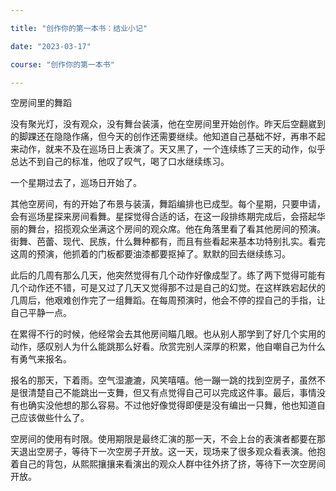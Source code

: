 ```yaml
---

title: "创作你的第一本书：结业小记"

date: "2023-03-17"

course: "创作你的第一本书"

---
```


空房间里的舞蹈

没有聚光灯，没有观众，没有舞台装潢，他在空房间里开始创作。昨天后空翻崴到的脚踝还在隐隐作痛，但今天的创作还需要继续。他知道自己基础不好，再串不起来动作，就来不及在巡场日上表演了。天又黑了，一个连续练了三天的动作，似乎总达不到自己的标准，他叹了叹气，喝了口水继续练习。

一个星期过去了，巡场日开始了。

其他空房间，有的开始了布景与装潢，舞蹈编排也已成型。每个星期，只要申请，会有巡场星探来房间看舞。星探觉得合适的话，在这一段排练期完成后，会搭起华丽的舞台，招揽观众坐满这个房间的观众席。他在角落里看了看其他房间的预演。街舞、芭蕾、现代、民族，什么舞种都有，而且有些看起来基本功特别扎实。看完这周的预演，他抓着的门板都要油漆都要抠掉了。默默的回去继续练习。

此后的几周有那么几天，他突然觉得有几个动作好像成型了。练了两下觉得可能有几个动作还不错，可是又过了几天又觉得那不过是自己的幻觉。在这样跌宕起伏的几周后，他艰难创作完了一组舞蹈。在每周预演时，他会不停的捏自己的手指，让自己平静一点。

在累得不行的时候，他经常会去其他房间瞄几眼。也从别人那学到了好几个实用的动作，感叹别人为什么能跳那么好看。欣赏完别人深厚的积累，他自嘲自己为什么有勇气来报名。

报名的那天，下着雨。空气湿漉漉，风笑嘻嘻。他一蹦一跳的找到空房子，虽然不是很清楚自己不能跳出一支舞，但又有点觉得自己可以完成这件事。最后，事情没有也确实没他想的那么容易。不过他好像觉得即便是没有编出一只舞，他也知道自己应该做些什么了。

空房间的使用有时限。使用期限是最终汇演的那一天，不会上台的表演者都要在那天退出空房子，等待下一次空房子开放。这一天，现场来了很多观众看表演。他抱着自己的背包，从熙熙攘攘来看演出的观众人群中往外挤了挤，等待下一次空房间开放。